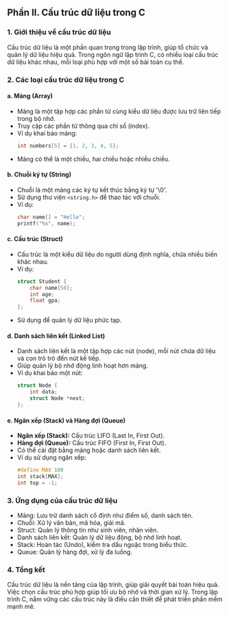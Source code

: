 ## Phần II. Cấu trúc dữ liệu trong C

### 1. Giới thiệu về cấu trúc dữ liệu
Cấu trúc dữ liệu là một phần quan trọng trong lập trình, giúp tổ chức và quản lý dữ liệu hiệu quả. Trong ngôn ngữ lập trình C, có nhiều loại cấu trúc dữ liệu khác nhau, mỗi loại phù hợp với một số bài toán cụ thể.

### 2. Các loại cấu trúc dữ liệu trong C
#### a. Mảng (Array)
- Mảng là một tập hợp các phần tử cùng kiểu dữ liệu được lưu trữ liên tiếp trong bộ nhớ.
- Truy cập các phần tử thông qua chỉ số (index).
- Ví dụ khai báo mảng:
  ```c
  int numbers[5] = {1, 2, 3, 4, 5};
  ```
- Mảng có thể là một chiều, hai chiều hoặc nhiều chiều.

#### b. Chuỗi ký tự (String)
- Chuỗi là một mảng các ký tự kết thúc bằng ký tự '\0'.
- Sử dụng thư viện `<string.h>` để thao tác với chuỗi.
- Ví dụ:
  ```c
  char name[] = "Hello";
  printf("%s", name);
  ```

#### c. Cấu trúc (Struct)
- Cấu trúc là một kiểu dữ liệu do người dùng định nghĩa, chứa nhiều biến khác nhau.
- Ví dụ:
  ```c
  struct Student {
      char name[50];
      int age;
      float gpa;
  };
  ```
- Sử dụng để quản lý dữ liệu phức tạp.

#### d. Danh sách liên kết (Linked List)
- Danh sách liên kết là một tập hợp các nút (node), mỗi nút chứa dữ liệu và con trỏ trỏ đến nút kế tiếp.
- Giúp quản lý bộ nhớ động linh hoạt hơn mảng.
- Ví dụ khai báo một nút:
  ```c
  struct Node {
      int data;
      struct Node *next;
  };
  ```

#### e. Ngăn xếp (Stack) và Hàng đợi (Queue)
- **Ngăn xếp (Stack):** Cấu trúc LIFO (Last In, First Out).
- **Hàng đợi (Queue):** Cấu trúc FIFO (First In, First Out).
- Có thể cài đặt bằng mảng hoặc danh sách liên kết.
- Ví dụ sử dụng ngăn xếp:
  ```c
  #define MAX 100
  int stack[MAX];
  int top = -1;
  ```

### 3. Ứng dụng của cấu trúc dữ liệu
- Mảng: Lưu trữ danh sách cố định như điểm số, danh sách tên.
- Chuỗi: Xử lý văn bản, mã hóa, giải mã.
- Struct: Quản lý thông tin như sinh viên, nhân viên.
- Danh sách liên kết: Quản lý dữ liệu động, bộ nhớ linh hoạt.
- Stack: Hoàn tác (Undo), kiểm tra dấu ngoặc trong biểu thức.
- Queue: Quản lý hàng đợi, xử lý đa luồng.

### 4. Tổng kết
Cấu trúc dữ liệu là nền tảng của lập trình, giúp giải quyết bài toán hiệu quả. Việc chọn cấu trúc phù hợp giúp tối ưu bộ nhớ và thời gian xử lý. Trong lập trình C, nắm vững các cấu trúc này là điều cần thiết để phát triển phần mềm mạnh mẽ.

